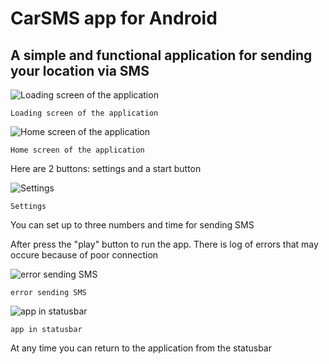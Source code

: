 # CarSMS app for Android
## A simple and functional application for sending your location via SMS 

![Loading screen of the application](https://sun9-7.userapi.com/c840721/v840721990/81f84/slzbe7_6yco.jpg)

`Loading screen of the application`


![Home screen of the application ](https://sun9-2.userapi.com/c840721/v840721990/81f8d/D037be_RCtw.jpg)

`Home screen of the application`

Here are 2 buttons: settings and a start button

![Settings](https://sun9-3.userapi.com/c840721/v840721990/81fa8/nO359T7B6YA.jpg)

`Settings`


You can set up to three numbers and time for sending SMS 

After press the "play" button to run the app. There is log of errors that may occure because of poor connection


![error sending SMS](https://sun9-8.userapi.com/c840721/v840721990/81fba/YAgo-Uu7vao.jpg)

`error sending SMS`



![app in statusbar](https://sun9-7.userapi.com/c840721/v840721990/81f9f/r8w5pOZ4bpA.jpg)

`app in statusbar`

At any time you can return to the application from the statusbar 


